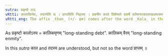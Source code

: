 ```yaml
---
sutra: प्रकृष्टे ठञ्
vRtti: कालादित्येव, तदस्येति च । प्राप्तमिति निवृत्तम् । प्रकर्षेण काले विशेष्यते प्रकर्षे वर्तमानात्कालात्प्रथमासमर्थादस्येति षष्ठ्यर्थे ठञ् प्रत्ययो भवति ॥
vRtti_eng: The affix _than_ (+/- इक) comes after the word _Kala_ in the first case in construction, in the sense of "long-standing".
---
```

As प्रकृष्टो कालोऽस्य = कालिकमृणम् "long-standing debt". कालिकम् वैरम् "long-standing enmity".

In this _sutra_ काल and तदस्य are understood, but not so the word प्राप्तम् ॥
